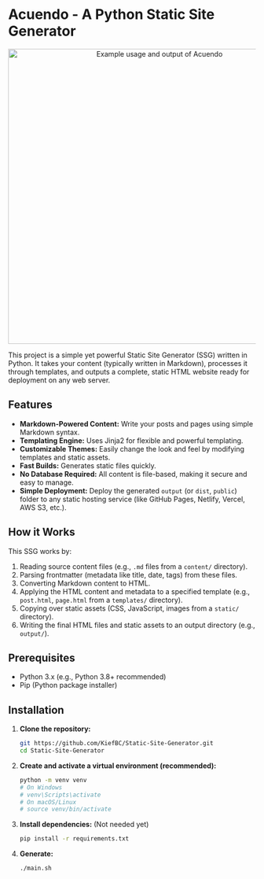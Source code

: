 # Acuendo - A Python Static Site Generator

<p align="center">
  <img src="Example.gif" alt="Example usage and output of Acuendo" width="600">
</p>

This project is a simple yet powerful Static Site Generator (SSG) written in Python. It takes your content (typically written in Markdown), processes it through templates, and outputs a complete, static HTML website ready for deployment on any web server.

## Features

*   **Markdown-Powered Content:** Write your posts and pages using simple Markdown syntax.
*   **Templating Engine:** Uses Jinja2 for flexible and powerful templating.
*   **Customizable Themes:** Easily change the look and feel by modifying templates and static assets.
*   **Fast Builds:** Generates static files quickly.
*   **No Database Required:** All content is file-based, making it secure and easy to manage.
*   **Simple Deployment:** Deploy the generated `output` (or `dist`, `public`) folder to any static hosting service (like GitHub Pages, Netlify, Vercel, AWS S3, etc.).

## How it Works

This SSG works by:
1.  Reading source content files (e.g., `.md` files from a `content/` directory).
2.  Parsing frontmatter (metadata like title, date, tags) from these files.
3.  Converting Markdown content to HTML.
4.  Applying the HTML content and metadata to a specified template (e.g., `post.html`, `page.html` from a `templates/` directory).
5.  Copying over static assets (CSS, JavaScript, images from a `static/` directory).
6.  Writing the final HTML files and static assets to an output directory (e.g., `output/`).

## Prerequisites

*   Python 3.x (e.g., Python 3.8+ recommended)
*   Pip (Python package installer)

## Installation

1.  **Clone the repository:**
    ```bash
    git https://github.com/KiefBC/Static-Site-Generator.git
    cd Static-Site-Generator
    ```

2.  **Create and activate a virtual environment (recommended):**
    ```bash
    python -m venv venv
    # On Windows
    # venv\Scripts\activate
    # On macOS/Linux
    # source venv/bin/activate
    ```

3.  **Install dependencies:**
    (Not needed yet)
    ```bash
    pip install -r requirements.txt
    ```
    
4. **Generate:**
    ```bash
   ./main.sh
   ```